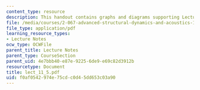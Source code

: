 ```yaml
---
content_type: resource
description: This handout contains graphs and diagrams supporting Lecture 11.
file: /media/courses/2-067-advanced-structural-dynamics-and-acoustics-13-811-spring-2004/f0af0542974e75cdc0d45dd653c03a90_lect_11_5.pdf
file_type: application/pdf
learning_resource_types:
- Lecture Notes
ocw_type: OCWFile
parent_title: Lecture Notes
parent_type: CourseSection
parent_uid: 4e7bbb40-e87e-9225-6de9-e69c82d3912b
resourcetype: Document
title: lect_11_5.pdf
uid: f0af0542-974e-75cd-c0d4-5dd653c03a90
---
```


